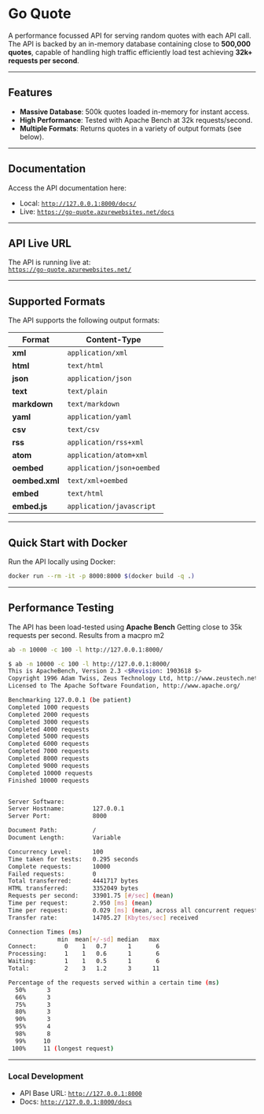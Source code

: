 # Go Quote

A performance focussed API for serving random quotes with each API call.
The API is backed by an in-memory database containing close to **500,000 quotes**, capable of handling high traffic efficiently 
load test achieving **32k+ requests per second**.


---

## Features

- **Massive Database**: 500k quotes loaded in-memory for instant access.
- **High Performance**: Tested with Apache Bench at 32k requests/second.
- **Multiple Formats**: Returns quotes in a variety of output formats (see below).

---

## Documentation

Access the API documentation here:
- Local: [`http://127.0.0.1:8000/docs/`](http://127.0.0.1:8000/docs/)
- Live: [`https://go-quote.azurewebsites.net/docs`](https://go-quote.azurewebsites.net/docs)

---

## API Live URL

The API is running live at:  
[`https://go-quote.azurewebsites.net/`](https://go-quote.azurewebsites.net/)

---

## Supported Formats

The API supports the following output formats:

| Format       | Content-Type                      |  
|--------------|-----------------------------------|  
| **xml**      | `application/xml`                |  
| **html**     | `text/html`                      |  
| **json**     | `application/json`               |  
| **text**     | `text/plain`                     |  
| **markdown** | `text/markdown`                  |  
| **yaml**     | `application/yaml`               |  
| **csv**      | `text/csv`                       |  
| **rss**      | `application/rss+xml`            |  
| **atom**     | `application/atom+xml`           |  
| **oembed**   | `application/json+oembed`        |  
| **oembed.xml** | `text/xml+oembed`              |  
| **embed**    | `text/html`                      |  
| **embed.js** | `application/javascript`         |
---

## Quick Start with Docker

Run the API locally using Docker:
```bash
docker run --rm -it -p 8000:8000 $(docker build -q .)
```

---

## Performance Testing

The API has been load-tested using **Apache Bench**
Getting close to 35k requests per second.
Results from a macpro m2
```bash
ab -n 10000 -c 100 -l http://127.0.0.1:8000/
```

```bash
$ ab -n 10000 -c 100 -l http://127.0.0.1:8000/
This is ApacheBench, Version 2.3 <$Revision: 1903618 $>
Copyright 1996 Adam Twiss, Zeus Technology Ltd, http://www.zeustech.net/
Licensed to The Apache Software Foundation, http://www.apache.org/

Benchmarking 127.0.0.1 (be patient)
Completed 1000 requests
Completed 2000 requests
Completed 3000 requests
Completed 4000 requests
Completed 5000 requests
Completed 6000 requests
Completed 7000 requests
Completed 8000 requests
Completed 9000 requests
Completed 10000 requests
Finished 10000 requests


Server Software:
Server Hostname:        127.0.0.1
Server Port:            8000

Document Path:          /
Document Length:        Variable

Concurrency Level:      100
Time taken for tests:   0.295 seconds
Complete requests:      10000
Failed requests:        0
Total transferred:      4441717 bytes
HTML transferred:       3352049 bytes
Requests per second:    33901.75 [#/sec] (mean)
Time per request:       2.950 [ms] (mean)
Time per request:       0.029 [ms] (mean, across all concurrent requests)
Transfer rate:          14705.27 [Kbytes/sec] received

Connection Times (ms)
              min  mean[+/-sd] median   max
Connect:        0    1   0.7      1       6
Processing:     1    1   0.6      1       6
Waiting:        1    1   0.5      1       6
Total:          2    3   1.2      3      11

Percentage of the requests served within a certain time (ms)
  50%      3
  66%      3
  75%      3
  80%      3
  90%      3
  95%      4
  98%      8
  99%     10
 100%     11 (longest request)
```

---

### Local Development

- API Base URL: [`http://127.0.0.1:8000`](http://127.0.0.1:8000)
- Docs: [`http://127.0.0.1:8000/docs`](http://127.0.0.1:8000/docs)